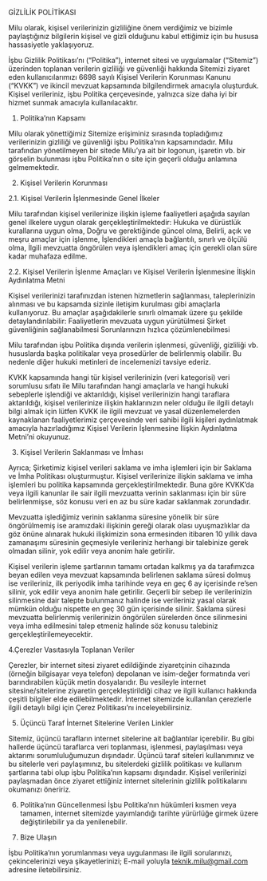 GİZLİLİK POLİTİKASI

Milu olarak, kişisel verilerinizin gizliliğine önem verdiğimiz ve bizimle paylaştığınız bilgilerin kişisel ve gizli olduğunu kabul ettiğimiz için bu hususa hassasiyetle yaklaşıyoruz.

İşbu Gizlilik Politikası’nı (“Politika”), internet sitesi ve uygulamalar (“Sitemiz”) üzerinden toplanan verilerin gizliliği ve güvenliği hakkında Sitemizi ziyaret eden kullanıcılarımızı 6698 sayılı Kişisel Verilerin Korunması Kanunu (“KVKK”) ve ikincil mevzuat kapsamında bilgilendirmek amacıyla oluşturduk. Kişisel verileriniz, işbu Politika çerçevesinde, yalnızca size daha iyi bir hizmet sunmak amacıyla kullanılacaktır.
	
1. Politika’nın Kapsamı

Milu olarak yönettiğimiz Sitemize erişiminiz sırasında topladığımız verilerinizin gizliliği ve güvenliği işbu Politika’nın kapsamındadır. Milu tarafından yönetilmeyen bir sitede Milu’ya ait bir logonun, işaretin vb. bir görselin bulunması işbu Politika’nın o site için geçerli olduğu anlamına gelmemektedir.

2. Kişisel Verilerin Korunması

2.1. Kişisel Verilerin İşlenmesinde Genel İlkeler

Milu tarafından kişisel verilerinize ilişkin işleme faaliyetleri aşağıda sayılan genel ilkelere uygun olarak gerçekleştirilmektedir:
Hukuka ve dürüstlük kurallarına uygun olma,
Doğru ve gerektiğinde güncel olma,
Belirli, açık ve meşru amaçlar için işlenme,
İşlendikleri amaçla bağlantılı, sınırlı ve ölçülü olma,
İlgili mevzuatta öngörülen veya işlendikleri amaç için gerekli olan süre kadar muhafaza edilme.

2.2. Kişisel Verilerin İşlenme Amaçları ve Kişisel Verilerin İşlenmesine İlişkin Aydınlatma Metni

Kişisel verilerinizi tarafınızdan istenen hizmetlerin sağlanması, taleplerinizin alınması ve bu kapsamda sizinle iletişim kurulması gibi amaçlarla kullanıyoruz. Bu amaçlar aşağıdakilerle sınırlı olmamak üzere şu şekilde detaylandırılabilir:
Faaliyetlerin mevzuata uygun yürütülmesi
Şirket güvenliğinin sağlanabilmesi
Sorunlarınızın hızlıca çözümlenebilmesi

Milu tarafından işbu Politika dışında verilerin işlenmesi, güvenliği, gizliliği vb. hususlarda başka politikalar veya prosedürler de belirlenmiş olabilir. Bu nedenle diğer hukuki metinleri de incelemenizi tavsiye ederiz.

KVKK kapsamında hangi tür kişisel verilerinizin (veri kategorisi) veri sorumlusu sıfatı ile Milu tarafından hangi amaçlarla ve hangi hukuki sebeplerle işlendiği ve aktarıldığı, kişisel verilerinizin hangi taraflara aktarıldığı, kişisel verilerinize ilişkin haklarınızın neler olduğu ile ilgili detaylı bilgi almak için lütfen KVKK ile ilgili mevzuat ve yasal düzenlemelerden kaynaklanan faaliyetlerimiz çerçevesinde veri sahibi ilgili kişileri aydınlatmak amacıyla hazırladığımız Kişisel Verilerin İşlenmesine İlişkin Aydınlatma Metni’ni okuyunuz.

3. Kişisel Verilerin Saklanması ve İmhası

Ayrıca; Şirketimiz kişisel verileri saklama ve imha işlemleri için bir Saklama ve İmha Politikası oluşturmuştur. Kişisel verilerinize ilişkin saklama ve imha işlemleri bu politika kapsamında gerçekleştirilmektedir. Buna göre KVKK’da veya ilgili kanunlar ile sair ilgili mevzuatta verinin saklanması için bir süre belirlenmişse, söz konusu veri en az bu süre kadar saklanmak zorundadır.

Mevzuatta işlediğimiz verinin saklanma süresine yönelik bir süre öngörülmemiş ise aramızdaki ilişkinin gereği olarak olası uyuşmazlıklar da göz önüne alınarak hukuki ilişkimizin sona ermesinden itibaren 10 yıllık dava zamanaşımı süresinin geçmesiyle verileriniz herhangi bir talebinize gerek olmadan silinir, yok edilir veya anonim hale getirilir.

Kişisel verilerin işleme şartlarının tamamı ortadan kalkmış ya da tarafımızca beyan edilen veya mevzuat kapsamında belirlenen saklama süresi dolmuş ise verileriniz, ilk periyodik imha tarihinde veya en geç 6 ay içerisinde re’sen silinir, yok edilir veya anonim hale getirilir. Geçerli bir sebep ile verilerinizin silinmesine dair talepte bulunmanız halinde ise verileriniz yasal olarak mümkün olduğu nispette en geç 30 gün içerisinde silinir. Saklama süresi mevzuatta belirlenmiş verilerinizin öngörülen sürelerden önce silinmesini veya imha edilmesini talep etmeniz halinde söz konusu talebiniz gerçekleştirilemeyecektir.

4.Çerezler Vasıtasıyla Toplanan Veriler

Çerezler, bir internet sitesi ziyaret edildiğinde ziyaretçinin cihazında (örneğin bilgisayar veya telefon) depolanan ve isim-değer formatında veri barındırabilen küçük metin dosyalarıdır. Bu vesileyle internet sitesine/sitelerine ziyaretin gerçekleştirildiği cihaz ve ilgili kullanıcı hakkında çeşitli bilgiler elde edilebilmektedir. İnternet sitemizde kullanılan çerezlerle ilgili detaylı bilgi için Çerez Politikası’nı inceleyebilirsiniz.

5. Üçüncü Taraf İnternet Sitelerine Verilen Linkler

Sitemiz, üçüncü tarafların internet sitelerine ait bağlantılar içerebilir. Bu gibi hallerde üçüncü taraflarca veri toplanması, işlenmesi, paylaşılması veya aktarımı sorumluluğumuzun dışındadır. Üçüncü taraf siteleri kullanımınız ve bu sitelerle veri paylaşımınız, bu sitelerdeki gizlilik politikası ve kullanım şartlarına tabi olup işbu Politika’nın kapsamı dışındadır. Kişisel verilerinizi paylaşmadan önce ziyaret ettiğiniz internet sitelerinin gizlilik politikalarını okumanızı öneririz.

6. Politika’nın Güncellenmesi
İşbu Politika’nın hükümleri kısmen veya tamamen, internet sitemizde yayımlandığı tarihte yürürlüğe girmek üzere değiştirilebilir ya da yenilenebilir.

7. Bize Ulaşın

İşbu Politika’nın yorumlanması veya uygulanması ile ilgili sorularınızı, çekincelerinizi veya şikayetlerinizi;
E-mail yoluyla teknik.milu@gmail.com adresine iletebilirsiniz. 
